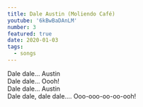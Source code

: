 ```yaml
---
title: Dale Austin (Moliendo Café)
youtube: '6kBwBaDAnLM'
number: 3
featured: true
date: 2020-01-03
tags:
  - songs
---
```


Dale dale… Austin <br>
Dale dale... Oooh! <br>
Dale dale… Austin <br>
Dale dale, dale dale…. Ooo-ooo-oo-oo-ooh! 